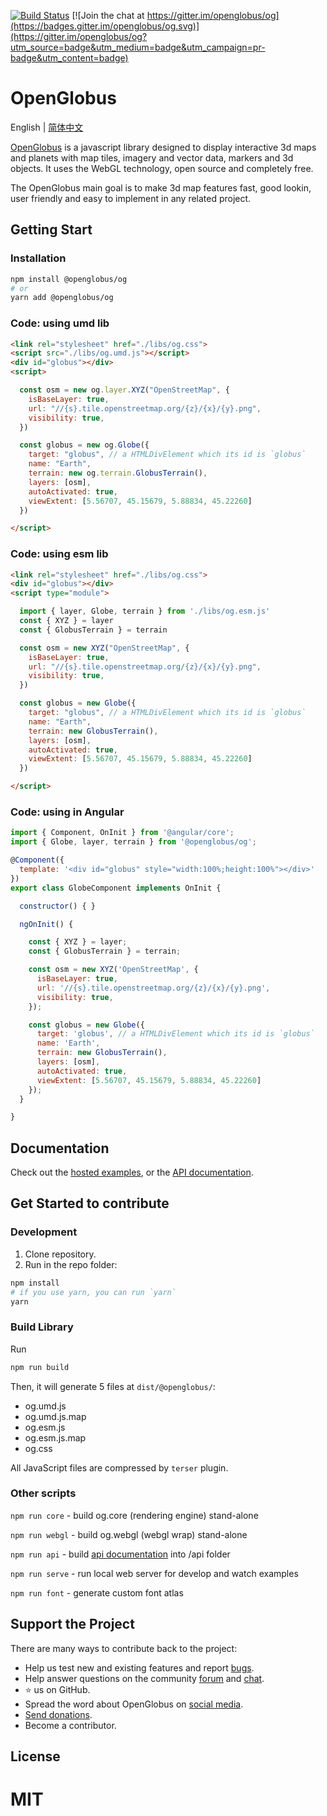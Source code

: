 [![Build Status](https://travis-ci.com/openglobus/openglobus.svg?branch=master)](https://travis-ci.com/openglobus/openglobus)
[![Join the chat at https://gitter.im/openglobus/og](https://badges.gitter.im/openglobus/og.svg)](https://gitter.im/openglobus/og?utm_source=badge&utm_medium=badge&utm_campaign=pr-badge&utm_content=badge)

# OpenGlobus

English | [简体中文](README_CN.md)

[OpenGlobus](http://www.openglobus.org/) is a javascript library designed to display interactive 3d maps and planets
with map tiles, imagery and vector data, markers and 3d objects. It uses the WebGL technology, open source and
completely free.

The OpenGlobus main goal is to make 3d map features fast, good lookin, user friendly and easy to implement in any
related project.

## Getting Start

### Installation

```sh
npm install @openglobus/og
# or
yarn add @openglobus/og
```

### Code: using umd lib

```html
<link rel="stylesheet" href="./libs/og.css">
<script src="./libs/og.umd.js"></script>
<div id="globus"></div>
<script>

  const osm = new og.layer.XYZ("OpenStreetMap", {
    isBaseLayer: true,
    url: "//{s}.tile.openstreetmap.org/{z}/{x}/{y}.png",
    visibility: true,
  })

  const globus = new og.Globe({
    target: "globus", // a HTMLDivElement which its id is `globus`
    name: "Earth",
    terrain: new og.terrain.GlobusTerrain(),
    layers: [osm],
    autoActivated: true,
    viewExtent: [5.56707, 45.15679, 5.88834, 45.22260]
  })

</script>
```

### Code: using esm lib

``` html
<link rel="stylesheet" href="./libs/og.css">
<div id="globus"></div>
<script type="module">

  import { layer, Globe, terrain } from './libs/og.esm.js'
  const { XYZ } = layer
  const { GlobusTerrain } = terrain

  const osm = new XYZ("OpenStreetMap", {
    isBaseLayer: true,
    url: "//{s}.tile.openstreetmap.org/{z}/{x}/{y}.png",
    visibility: true,
  })

  const globus = new Globe({
    target: "globus", // a HTMLDivElement which its id is `globus`
    name: "Earth",
    terrain: new GlobusTerrain(),
    layers: [osm],
    autoActivated: true,
    viewExtent: [5.56707, 45.15679, 5.88834, 45.22260]
  })

</script>
```

### Code: using in Angular

```javascript
import { Component, OnInit } from '@angular/core';
import { Globe, layer, terrain } from '@openglobus/og';

@Component({
  template: '<div id="globus" style="width:100%;height:100%"></div>'
})
export class GlobeComponent implements OnInit {

  constructor() { }

  ngOnInit() {

    const { XYZ } = layer;
    const { GlobusTerrain } = terrain;

    const osm = new XYZ('OpenStreetMap', {
      isBaseLayer: true,
      url: '//{s}.tile.openstreetmap.org/{z}/{x}/{y}.png',
      visibility: true,
    });

    const globus = new Globe({
      target: 'globus', // a HTMLDivElement which its id is `globus`
      name: 'Earth',
      terrain: new GlobusTerrain(),
      layers: [osm],
      autoActivated: true,
      viewExtent: [5.56707, 45.15679, 5.88834, 45.22260]
    });
  }

}
```

## Documentation

Check out the [hosted examples](http://www.openglobus.org/examples.html), or
the [API documentation](http://www.openglobus.org/api/).

## Get Started to contribute

### Development

1. Clone repository.
2. Run in the repo folder:

```sh
npm install
# if you use yarn, you can run `yarn`
yarn
```

### Build Library

Run

```sh
npm run build
```

Then, it will generate 5 files at `dist/@openglobus/`:

- og.umd.js
- og.umd.js.map
- og.esm.js
- og.esm.js.map
- og.css

All JavaScript files are compressed by `terser` plugin.

### Other scripts

`npm run core` - build og.core (rendering engine) stand-alone

`npm run webgl` - build og.webgl (webgl wrap) stand-alone

`npm run api` - build [api documentation](https://www.openglobus.org/api/) into /api folder

`npm run serve` - run local web server for develop and watch examples

`npm run font` - generate custom font atlas

## Support the Project

There are many ways to contribute back to the project:

- Help us test new and existing features and report [bugs](https://github.com/openglobus/openglobus/issues).
- Help answer questions on the community [forum](https://groups.google.com/d/forum/openglobus)
  and [chat](https://gitter.im/openglobus/og).
- ⭐️ us on GitHub.
- Spread the word about OpenGlobus on [social media](https://twitter.com/openglobus).
- [Send donations](https://donorbox.org/openglobus).
- Become a contributor.

## License

MIT
=======
